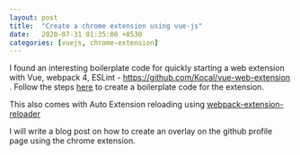 ```yaml
---
layout: post
title:  "Create a chrome extension using vue-js"
date:   2020-07-31 01:35:00 +0530
categories: [vuejs, chrome-extension]
---
```


I found an interesting boilerplate code for quickly starting a web extension with
Vue, webpack 4, ESLint - https://github.com/Kocal/vue-web-extension
. Follow the steps [here](https://github.com/Kocal/vue-web-extension#requirements) to create a boilerplate code for the extension. 

This also comes with Auto Extension reloading using [webpack-extension-reloader](https://github.com/rubenspgcavalcante/webpack-extension-reloader)

I will write a blog post on how to create an overlay on the github profile page using the chrome extension.
